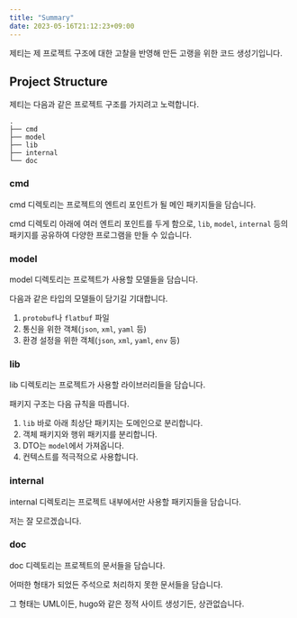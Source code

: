 ```yaml
---
title: "Summary"
date: 2023-05-16T21:12:23+09:00
---
```


제티는 제 프로젝트 구조에 대한 고찰을 반영해 만든 고랭을 위한 코드 생성기입니다.

## Project Structure

제티는 다음과 같은 프로젝트 구조를 가지려고 노력합니다.

```
.
├── cmd
├── model
├── lib
├── internal
└── doc
```

### cmd

cmd 디렉토리는 프로젝트의 엔트리 포인트가 될 메인 패키지들을 담습니다.

cmd 디렉토리 아래에 여러 엔트리 포인트를 두게 함으로, `lib`, `model`, `internal` 등의 패키지를 공유하여 다양한 프로그램을 만들 수 있습니다.

### model

model 디렉토리는 프로젝트가 사용할 모델들을 담습니다.

다음과 같은 타입의 모델들이 담기길 기대합니다.

1. `protobuf`나 `flatbuf` 파일
2. 통신을 위한 객체(`json`, `xml`, `yaml` 등)
3. 환경 설정을 위한 객체(`json`, `xml`, `yaml`, `env` 등)

### lib

lib 디렉토리는 프로젝트가 사용할 라이브러리들을 담습니다.

패키지 구조는 다음 규칙을 따릅니다.

1. `lib` 바로 아래 최상단 패키지는 도메인으로 분리합니다.
2. 객체 패키지와 행위 패키지를 분리합니다.
3. DTO는 `model`에서 가져옵니다.
4. 컨텍스트를 적극적으로 사용합니다.

### internal

internal 디렉토리는 프로젝트 내부에서만 사용할 패키지들을 담습니다.

저는 잘 모르겠습니다.

### doc

doc 디렉토리는 프로젝트의 문서들을 담습니다.

어떠한 형태가 되었든 주석으로 처리하지 못한 문서들을 담습니다.

그 형태는 UML이든, hugo와 같은 정적 사이트 생성기든, 상관없습니다.
